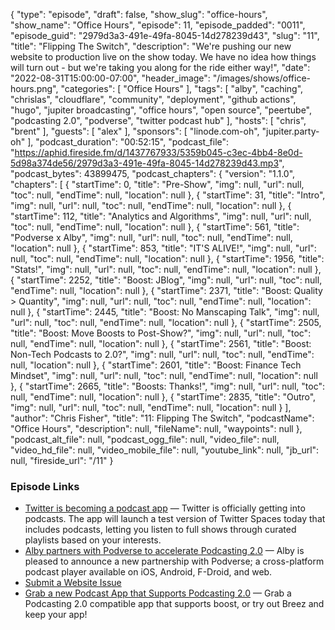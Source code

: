 {
  "type": "episode",
  "draft": false,
  "show_slug": "office-hours",
  "show_name": "Office Hours",
  "episode": 11,
  "episode_padded": "0011",
  "episode_guid": "2979d3a3-491e-49fa-8045-14d278239d43",
  "slug": "11",
  "title": "Flipping The Switch",
  "description": "We're pushing our new website to production live on the show today. We have no idea how things will turn out - but we're taking you along for the ride either way!",
  "date": "2022-08-31T15:00:00-07:00",
  "header_image": "/images/shows/office-hours.png",
  "categories": [
    "Office Hours"
  ],
  "tags": [
    "alby",
    "caching",
    "chrislas",
    "cloudflare",
    "community",
    "deployment",
    "github actions",
    "hugo",
    "jupiter broadcasting",
    "office hours",
    "open source",
    "peertube",
    "podcasting 2.0",
    "podverse",
    "twitter podcast hub"
  ],
  "hosts": [
    "chris",
    "brent"
  ],
  "guests": [
    "alex"
  ],
  "sponsors": [
    "linode.com-oh",
    "jupiter.party-oh"
  ],
  "podcast_duration": "00:52:15",
  "podcast_file": "https://aphid.fireside.fm/d/1437767933/5359b045-c3ec-4bb4-8e0d-5d98a374de56/2979d3a3-491e-49fa-8045-14d278239d43.mp3",
  "podcast_bytes": 43899475,
  "podcast_chapters": {
    "version": "1.1.0",
    "chapters": [
      {
        "startTime": 0,
        "title": "Pre-Show",
        "img": null,
        "url": null,
        "toc": null,
        "endTime": null,
        "location": null
      },
      {
        "startTime": 31,
        "title": "Intro",
        "img": null,
        "url": null,
        "toc": null,
        "endTime": null,
        "location": null
      },
      {
        "startTime": 112,
        "title": "Analytics and Algorithms",
        "img": null,
        "url": null,
        "toc": null,
        "endTime": null,
        "location": null
      },
      {
        "startTime": 561,
        "title": "Podverse x Alby",
        "img": null,
        "url": null,
        "toc": null,
        "endTime": null,
        "location": null
      },
      {
        "startTime": 853,
        "title": "IT'S ALIVE!",
        "img": null,
        "url": null,
        "toc": null,
        "endTime": null,
        "location": null
      },
      {
        "startTime": 1956,
        "title": "Stats!",
        "img": null,
        "url": null,
        "toc": null,
        "endTime": null,
        "location": null
      },
      {
        "startTime": 2252,
        "title": "Boost: JBlog",
        "img": null,
        "url": null,
        "toc": null,
        "endTime": null,
        "location": null
      },
      {
        "startTime": 2371,
        "title": "Boost: Quality > Quantity",
        "img": null,
        "url": null,
        "toc": null,
        "endTime": null,
        "location": null
      },
      {
        "startTime": 2445,
        "title": "Boost: No Manscaping Talk",
        "img": null,
        "url": null,
        "toc": null,
        "endTime": null,
        "location": null
      },
      {
        "startTime": 2505,
        "title": "Boost: Move Boosts to Post-Show?",
        "img": null,
        "url": null,
        "toc": null,
        "endTime": null,
        "location": null
      },
      {
        "startTime": 2561,
        "title": "Boost: Non-Tech Podcasts to 2.0?",
        "img": null,
        "url": null,
        "toc": null,
        "endTime": null,
        "location": null
      },
      {
        "startTime": 2601,
        "title": "Boost: Finance Tech Mindset",
        "img": null,
        "url": null,
        "toc": null,
        "endTime": null,
        "location": null
      },
      {
        "startTime": 2665,
        "title": "Boosts: Thanks!",
        "img": null,
        "url": null,
        "toc": null,
        "endTime": null,
        "location": null
      },
      {
        "startTime": 2835,
        "title": "Outro",
        "img": null,
        "url": null,
        "toc": null,
        "endTime": null,
        "location": null
      }
    ],
    "author": "Chris Fisher",
    "title": "11: Flipping The Switch",
    "podcastName": "Office Hours",
    "description": null,
    "fileName": null,
    "waypoints": null
  },
  "podcast_alt_file": null,
  "podcast_ogg_file": null,
  "video_file": null,
  "video_hd_file": null,
  "video_mobile_file": null,
  "youtube_link": null,
  "jb_url": null,
  "fireside_url": "/11"
}


### Episode Links

  * [Twitter is becoming a podcast app](https://www.theverge.com/2022/8/25/23321940/twitter-podcast-spaces-spotify-apple "Twitter is becoming a podcast app") — Twitter is officially getting into podcasts. The app will launch a test version of Twitter Spaces today that includes podcasts, letting you listen to full shows through curated playlists based on your interests.
  * [Alby partners with Podverse to accelerate Podcasting 2.0](https://blog.getalby.com/alby-partnership-announcement-with-podverse/ "Alby partners with Podverse to accelerate Podcasting 2.0") — Alby is pleased to announce a new partnership with Podverse; a cross-platform podcast player available on iOS, Android, F-Droid, and web.
  * [Submit a Website Issue](https://github.com/JupiterBroadcasting/jupiterbroadcasting.com/issues "Submit a Website Issue")
  * [Grab a new Podcast App that Supports Podcasting 2.0](http://newpodcastapps.com/ "Grab a new Podcast App that Supports Podcasting 2.0") — Grab a Podcasting 2.0 compatible app that supports boost, or try out Breez and keep your app!


